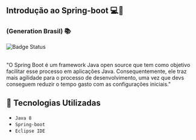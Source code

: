 ## Introdução ao Spring-boot :computer::seedling:
### (Generation Brasil) :books:

![Badge Status](http://img.shields.io/static/v1?label=STATUS&message=CONCLUÍDO&color=GREEN&style=for-the-badge)

<br>
"O Spring Boot é um framework Java open source que tem como objetivo facilitar esse processo em aplicações Java. Consequentemente, ele traz mais agilidade para o processo de desenvolvimento, uma vez que devs conseguem reduzir o tempo gasto com as configurações iniciais."
<br>

## :wrench: Tecnologias Utilizadas 
- `Java 8`
- `Spring-boot`
- `Eclipse IDE`
